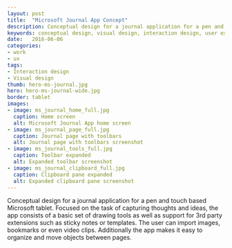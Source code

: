```yaml
---
layout: post
title:  "Microsoft Journal App Concept"
description: Conceptual design for a journal application for a pen and touch based Microsoft tablet.
keywords: conceptual design, visual design, interaction design, user experience design, tablet, touch, Microsoft
date:   2016-06-06
categories: 
- work
- ux
tags:
- Interaction design
- Visual design
thumb: hero-ms-journal.jpg
hero: hero-ms-journal-wide.jpg
border: tablet
images: 
- image: ms_journal_home_full.jpg
  caption: Home screen
  alt: Microsoft Journal App home screen
- image: ms_journal_page_full.jpg
  caption: Journal page with toolbars
  alt: Journal page with toolbars screenshot
- image: ms_journal_tools_full.jpg
  caption: Toolbar expanded
  alt: Expanded toolbar screenshot
- image: ms_journal_clipboard_full.jpg
  caption: Clipboard pane expanded
  alt: Expanded clipboard pane screenshot
---
```

Conceptual design for a journal application for a pen and touch based Microsoft tablet. Focused on the task of capturing thoughts and ideas, the app consists of a basic set of drawing tools as well as support for 3rd party extensions such as sticky notes or templates. The user can import images, bookmarks or even video clips. Additionally the app makes it easy to organize and move objects between pages.
